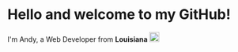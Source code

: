 
<h1> Hello and welcome to my GitHub! </h1>

<p>I'm Andy, a Web Developer from <b>Louisiana <img src="https://user-images.githubusercontent.com/108532998/177368578-a72a36d7-aec0-4849-9778-fa88371ac8ad.png" width="20"/></p>
